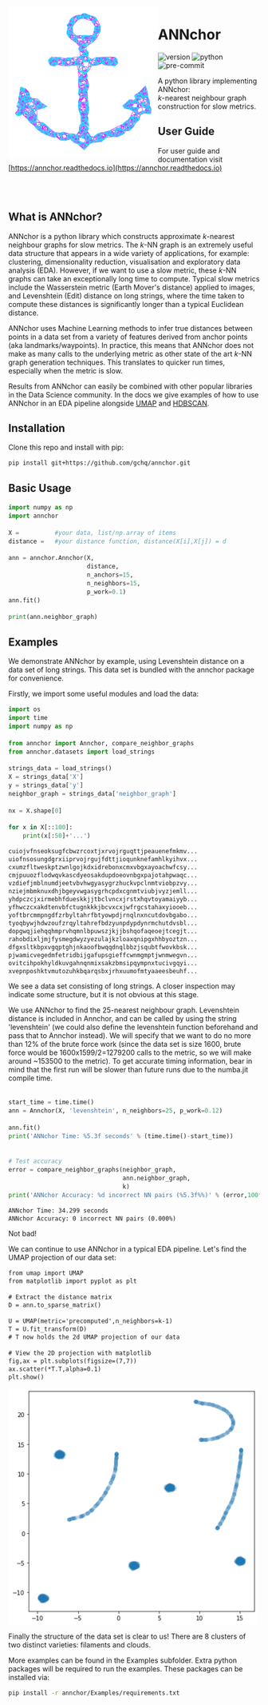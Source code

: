 <img align="left" src="https://github.com/gchq/annchor/raw/main/doc/source/images/logo.svg" width="300">

# ANNchor

![version](https://img.shields.io/badge/version-1.1.1-informational)
![python](https://img.shields.io/badge/python-3.9%20%7C%203.10%20%7C%203.11%20%7C%203.12%20%7C%203.13-informational)
![pre-commit](https://img.shields.io/badge/pre--commit-enabled-brightgreen?logo=pre-commit&logoColor=orange)

A python library implementing ANNchor:<br>
*k*-nearest neighbour graph construction for slow metrics.

## User Guide
For user guide and documentation visit [https://annchor.readthedocs.io](https://annchor.readthedocs.io)

<br></br>

## What is ANNchor?
ANNchor is a python library which constructs approximate *k*-nearest neighbour graphs for slow metrics.
The *k*-NN graph is an extremely useful data structure that appears in a wide variety of applications, for example: clustering, dimensionality reduction, visualisation and exploratory data analysis (EDA). However, if we want to use a slow metric, these *k*-NN graphs can take an exceptionally long time to compute.
Typical slow metrics include the Wasserstein metric (Earth Mover's distance) applied to images, and Levenshtein (Edit) distance on long strings, where the time taken to compute these distances is significantly longer than a typical Euclidean distance.

ANNchor uses Machine Learning methods to infer true distances between points in a data set from a variety of features derived from anchor points (aka landmarks/waypoints). In practice, this means that ANNchor does not make as many calls to the underlying metric as other state of the art *k*-NN graph generation techniques. This translates to quicker run times, especially when the metric is slow.

Results from ANNchor can easily be combined with other popular libraries in the Data Science community. In the docs we give examples of how to use ANNchor in an EDA pipeline alongside [UMAP](https://github.com/lmcinnes/umap) and [HDBSCAN](https://github.com/scikit-learn-contrib/hdbscan).

## Installation
Clone this repo and install with pip:
```bash
pip install git+https://github.com/gchq/annchor.git
```

## Basic Usage

```python
import numpy as np
import annchor

X =          #your data, list/np.array of items
distance =   #your distance function, distance(X[i],X[j]) = d

ann = annchor.Annchor(X,
                      distance,
                      n_anchors=15,
                      n_neighbors=15,
                      p_work=0.1)
ann.fit()

print(ann.neighbor_graph)

```

## Examples

We demonstrate ANNchor by example, using Levenshtein distance on a data set of long strings.
This data set is bundled with the annchor package for convenience.

Firstly, we import some useful modules and load the data:
```python
import os
import time
import numpy as np

from annchor import Annchor, compare_neighbor_graphs
from annchor.datasets import load_strings

strings_data = load_strings()
X = strings_data['X']
y = strings_data['y']
neighbor_graph = strings_data['neighbor_graph']

nx = X.shape[0]

for x in X[::100]:
    print(x[:50]+'...')
```
```
cuiojvfnseoksugfcbwzrcoxtjxrvojrguqttjpeauenefmkmv...
uiofnsosungdgrxiiprvojrgujfdttjioqunknefamhlkyihvx...
cxumzfltweskptzwnlgojkdxidrebonxcmxvbgxayoachwfcsy...
cmjpuuozflodwqvkascdyeosakdupdoeovnbgxpajotahpwaqc...
vzdiefjmblnumdjeetvbvhwgyasygrzhuckvpclnmtviobpzvy...
nziejmbmknuxdhjbgeyvwgasygrhcpdxcgnmtviubjvyzjemll...
yhdpczcjxirmebhfdueskkjjtbclvncxjrstxhqvtoyamaiyyb...
yfhwczcxakdtenvbfctugnkkkjbcvxcxjwfrgcstahaxyiooeb...
yoftbrcmmpngdfzrbyltahrfbtyowpdjrnqlnxncutdovbgabo...
tyoqbywjhdwzoufzrqyltahrefbdzyunpdypdynrmchutdvsbl...
dopgwqjiehqqhmprvhqmnlbpuwszjkjjbshqofaqeoejtcegjt...
rahobdixljmjfysmegdwyzyezulajkzloaxqnipgxhhbyoztzn...
dfgxsltkbpxvgqptghjnkaoofbwqqdnqlbbzjsqubtfwovkbsk...
pjwamicvegedmfetridbijgafupsgieffcwnmgmptjwnmwegvn...
ovitcihpokhyldkuvgahnqnmixsakzbmsipqympnxtucivgqyi...
xvepnposhktvmutozuhkbqarqsbxjrhxuumofmtyaaeesbeuhf...
```

We see a data set consisting of long strings. A closer inspection may indicate some structure, but it is not obvious at this stage.

We use ANNchor to find the 25-nearest neighbour graph. Levenshtein distance is included in Annchor, and can be called by using the string 'levenshtein'
(we could also define the levenshtein function beforehand and pass that to Annchor instead). We will specify that we want to do no more than 12% of the brute force work (since the data set is size 1600, brute force would be 1600x1599/2=1279200 calls to the metric, so we will make around ~153500 to the metric). To get accurate timing information, bear in mind that the first run will be slower than future runs due to the numba.jit compile time.

```python

start_time = time.time()
ann = Annchor(X, 'levenshtein', n_neighbors=25, p_work=0.12)

ann.fit()
print('ANNchor Time: %5.3f seconds' % (time.time()-start_time))


# Test accuracy
error = compare_neighbor_graphs(neighbor_graph,
                                ann.neighbor_graph,
                                k)
print('ANNchor Accuracy: %d incorrect NN pairs (%5.3f%%)' % (error,100*error/(k*nx)))
```
```
ANNchor Time: 34.299 seconds
ANNchor Accuracy: 0 incorrect NN pairs (0.000%)
```

Not bad!

We can continue to use ANNchor in a typical EDA pipeline. Let's find the UMAP projection of our data set:

```
from umap import UMAP
from matplotlib import pyplot as plt

# Extract the distance matrix
D = ann.to_sparse_matrix()

U = UMAP(metric='precomputed',n_neighbors=k-1)
T = U.fit_transform(D)
# T now holds the 2d UMAP projection of our data

# View the 2D projection with matplotlib
fig,ax = plt.subplots(figsize=(7,7))
ax.scatter(*T.T,alpha=0.1)
plt.show()
```
<img align="center" src="https://github.com/gchq/annchor/raw/main/doc/source/images/strings_no_col.png" width="500">

Finally the structure of the data set is clear to us! There are 8 clusters of two distinct varieties: filaments and clouds.

More examples can be found in the Examples subfolder.
Extra python packages will be required to run the examples.
These packages can be installed via:
```bash
pip install -r annchor/Examples/requirements.txt
```
